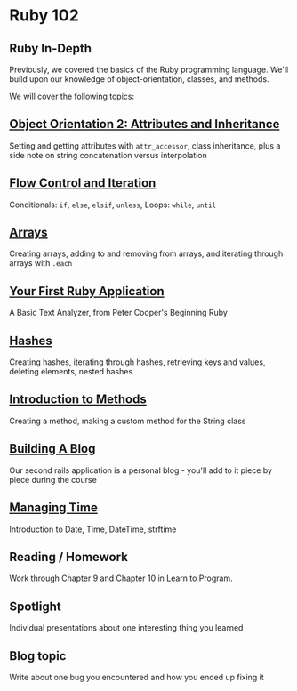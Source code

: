 # Ruby 102

## Ruby In-Depth
Previously, we covered the basics of the Ruby programming language. We'll build upon our knowledge of object-orientation, classes, and methods.

We will cover the following topics:

## [Object Orientation 2: Attributes and Inheritance](/lessons/02_attributes_inheritance.md)
Setting and getting attributes with `attr_accessor`, class inheritance, plus a side note on string concatenation versus interpolation

## [Flow Control and Iteration](/lessons/02_conditionals_and_loops.md)
Conditionals: `if`, `else`, `elsif`, `unless`, Loops: `while`, `until`

## [Arrays](/lessons/02_arrays.md)
Creating arrays, adding to and removing from arrays, and iterating through arrays with `.each`

## [Your First Ruby Application](/lessons/02_ruby_app.md)
A Basic Text Analyzer, from Peter Cooper's Beginning Ruby

## [Hashes](/lessons/02_hashes.md)
Creating hashes, iterating through hashes, retrieving keys and values, deleting elements, nested hashes

## [Introduction to Methods](/lessons/02_methods.md)
Creating a method, making a custom method for the String class

## [Building A Blog](/lessons/02_blog.md)  
Our second rails application is a personal blog - you'll add to it piece by piece during the course

## [Managing Time](/lessons/02_time.md)
Introduction to Date, Time, DateTime, strftime

## Reading / Homework
Work through Chapter 9 and Chapter 10 in Learn to Program.

## Spotlight
Individual presentations about one interesting thing you learned

## Blog topic
Write about one bug you encountered and how you ended up fixing it
